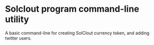 # Solclout program command-line utility

A basic command-line for creating SolClout currency token, and adding twitter users.

